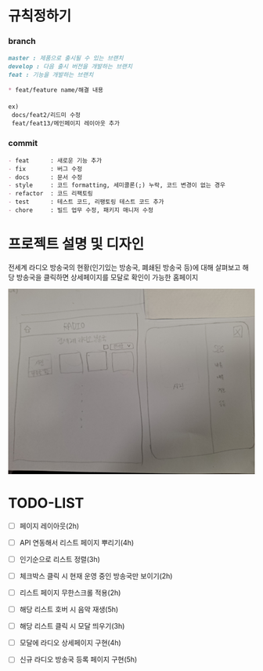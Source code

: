 # 규칙정하기

### branch
```markdown
master : 제품으로 출시될 수 있는 브랜치
develop : 다음 출시 버전을 개발하는 브랜치
feat : 기능을 개발하는 브랜치
```

```markdown
* feat/feature name/해결 내용

ex)
 docs/feat2/리드미 수정
 feat/feat13/메인페이지 레이아웃 추가
```

### commit
```markdown
- feat 		: 새로운 기능 추가
- fix 		: 버그 수정
- docs 		: 문서 수정
- style 	: 코드 formatting, 세미콜론(;) 누락, 코드 변경이 없는 경우
- refactor 	: 코드 리팩토링
- test 		: 테스트 코드, 리팽토링 테스트 코드 추가
- chore 	: 빌드 업무 수정, 패키지 매니저 수정
```



# 프로젝트 설명 및 디자인

전세계 라디오 방송국의 현황(인기있는 방송국, 폐쇄된 방송국 등)에 대해 살펴보고 해당 방송국을 클릭하면 상세페이지를 모달로 확인이 가능한 홈페이지

![](./src/imgs/design.jpg)


# TODO-LIST

- [ ] 페이지 레이아웃(2h)

- [ ] API 연동해서 리스트 페이지 뿌리기(4h)

- [ ] 인기순으로 리스트 정렬(3h)

- [ ] 체크박스 클릭 시 현재 운영 중인 방송국만 보이기(2h)

- [ ] 리스트 페이지 무한스크롤 적용(2h)

- [ ] 해당 리스트 호버 시 음악 재생(5h)

- [ ] 해당 리스트 클릭 시 모달 띄우기(3h)

- [ ] 모달에 라디오 상세페이지 구현(4h)

- [ ] 신규 라디오 방송국 등록 페이지 구현(5h)


